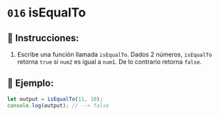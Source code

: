 # `016` isEqualTo

## 📝 Instrucciones: 

1. Escribe una función llamada `isEqualTo`. Dados 2 números, `isEqualTo` retorna `true` si `num2` es igual a `num1`. De lo contrario retorna `false`.

## 📎 Ejemplo:

```Javascript
let output = isEqualTo(11, 10);
console.log(output); // --> false
```
